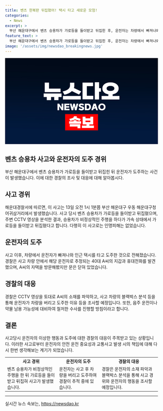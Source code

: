 ```yaml
---
title: 벤츠 한복판 뒤집혔어! 택시 타고 새로운 모험!
categories:
  - News
excerpt: >
  부산 해운대구에서 벤츠 승용차가 가로등을 들이받고 뒤집힌 후, 운전자는 차량에서 빠져나와 도주했다. 경찰은 운전자로 추정되는 40대 A씨의 휴대전화와 지갑을 차 안에서 발견했다. 경찰은 A씨의 소재를 파악하고, 음주운전 또는 약물 투약 가능성을 조사 중이며, 차량 블랙박스 분석을 통해 도주 이유를 밝힐 예정이다.
feature_text: >
  부산 해운대구에서 벤츠 승용차가 가로등을 들이받고 뒤집힌 후, 운전자는 차량에서 빠져나와 도주했다. 경찰은 운전자로 추정되는 40대 A씨의 휴대전화와 지갑을 차 안에서 발견했다. 경찰은 A씨의 소재를 파악하고, 음주운전 또는 약물 투약 가능성을 조사 중이며, 차량 블랙박스 분석을 통해 도주 이유를 밝힐 예정이다.
image: '/assets/img/newsdao_breakingnews.jpg'
---
```


<p><img src="/assets/img/newsdao_breakingnews.jpg" alt="bookingtag 속보" /></p>

<h2>벤츠 승용차 사고와 운전자의 도주 경위</h2>

<p data-ke-size="size16">부산 해운대구에서 벤츠 승용차가 가로등을 들이받고 뒤집힌 뒤 운전자가 도주하는 사건이 발생했습니다. 이에 대한 경찰의 조사 및 대응에 대해 알아봅시다.</p>

<h2 data-ke-size="size26">사고 경위</h2>

<p>해운대경찰서에 따르면, 이 사고는 13일 오전 1시 1분쯤 부산 해운대구 우동 해운대구청 어귀삼거리에서 발생했습니다. 사고 당시 벤츠 승용차가 가로등을 들이받고 뒤집혔으며, 주변 CCTV 영상을 분석한 결과, 승용차가 비정상적인 주행을 하다가 가속 상태에서 가로등을 들이받고 뒤집혔다고 합니다. 다행히 이 사고로는 인명피해는 없었습니다.</p>

<h2 data-ke-size="size26">운전자의 도주</h2>

<p>사고 이후, 차량에서 운전자가 빠져나와 인근 택시를 타고 도주한 것으로 전해졌습니다. 경찰은 사고 차량 안에서 해당 운전자로 추정되는 40대 A씨의 지갑과 휴대전화를 발견했으며, A씨의 자택을 방문해봤지만 문은 닫혀 있었습니다.</p>

<h2 data-ke-size="size26">경찰의 대응</h2>

<p>경찰은 CCTV 영상을 토대로 A씨의 소재를 파악하고, 사고 차량의 블랙박스 분석 등을 통해 운전자가 차량을 버리고 도주한 이유 등을 조사할 예정입니다. 또한, 음주 운전이나 약물 남용 가능성에 대비하여 철저한 수사를 진행할 방침이라고 합니다.</p>

<h2 data-ke-size="size26">결론</h2>

<p>사고당시 운전자의 이상한 행동과 도주에 대한 경찰의 대응이 주목받고 있는 상황입니다. 이러한 사고로부터 운전자의 안전 운전 중요성과 교통사고 발생 시의 책임에 대해 다시 한번 생각해보는 계기가 되었습니다.</p>

<table>
  <tbody>
    <tr>
      <td style="text-align: center; height: 17px;"><b>사고 경위</b></td>
      <td style="text-align: center; height: 17px;"><b>운전자의 도주</b></td>
      <td style="text-align: center; height: 17px;"><b>경찰의 대응</b></td>
    </tr>
    <tr>
      <td>벤츠 승용차가 비정상적인 주행을 한 뒤 가로등을 들이받고 뒤집혀 사고가 발생했습니다.</td>
      <td>운전자는 사고 후 차량을 버리고 도주하여 경찰이 추적 중에 있습니다.</td>
      <td>경찰은 운전자의 소재 파악과 블랙박스 분석을 통해 사고 경위와 운전자의 행동을 조사할 예정입니다.</td>
    </tr>
  </tbody>
</table>

<hr>
실시간 뉴스 속보는, <a href="https://newsdao.kr" rel="dofollow">https://newsdao.kr</a>


